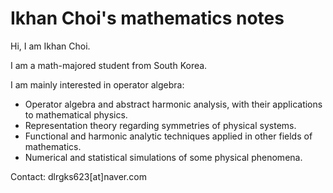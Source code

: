 # Ikhan Choi's mathematics notes

Hi, I am Ikhan Choi.

I am a math-majored student from South Korea.

I am mainly interested in operator algebra:
 * Operator algebra and abstract harmonic analysis, with their applications to mathematical physics.
 * Representation theory regarding symmetries of physical systems.
 * Functional and harmonic analytic techniques applied in other fields of mathematics.
 * Numerical and statistical simulations of some physical phenomena.


Contact: dlrgks623[at]naver.com